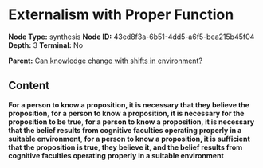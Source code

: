 # Externalism with Proper Function

**Node Type:** synthesis
**Node ID:** 43ed8f3a-6b51-4dd5-a6f5-bea215b45f04
**Depth:** 3
**Terminal:** No

**Parent:** [Can knowledge change with shifts in environment?](can-knowledge-change-with-shifts-in-environment.md)

## Content

**For a person to know a proposition, it is necessary that they believe the proposition**, **for a person to know a proposition, it is necessary for the proposition to be true**, **for a person to know a proposition, it is necessary that the belief results from cognitive faculties operating properly in a suitable environment**, **for a person to know a proposition, it is sufficient that the proposition is true, they believe it, and the belief results from cognitive faculties operating properly in a suitable environment**
